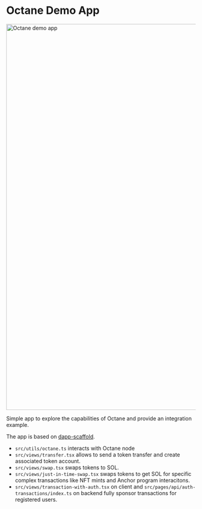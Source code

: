 # Octane Demo App

<img width="1024" alt="Octane demo app" src="https://user-images.githubusercontent.com/6896447/189394037-3c8dc507-bace-4cc4-b9da-292e597dc294.png">

Simple app to explore the capabilities of Octane and provide an integration example. 

The app is based on [dapp-scaffold](https://github.com/solana-labs/dapp-scaffold).

* `src/utils/octane.ts`  interacts with Octane node
* `src/views/transfer.tsx` allows to send a token transfer and create associated token account.
* `src/views/swap.tsx` swaps tokens to SOL.
* `src/views/just-in-time-swap.tsx` swaps tokens to get SOL for specific complex transactions like NFT mints and Anchor program interacitons.
* `src/views/transaction-with-auth.tsx` on client and `src/pages/api/auth-transactions/index.ts` on backend fully sponsor transactions for registered users.
